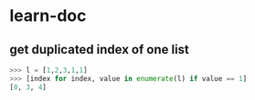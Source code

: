 # learn-doc

## get duplicated index of one list
```python
>>> l = [1,2,3,1,1]
>>> [index for index, value in enumerate(l) if value == 1]
[0, 3, 4]
```
